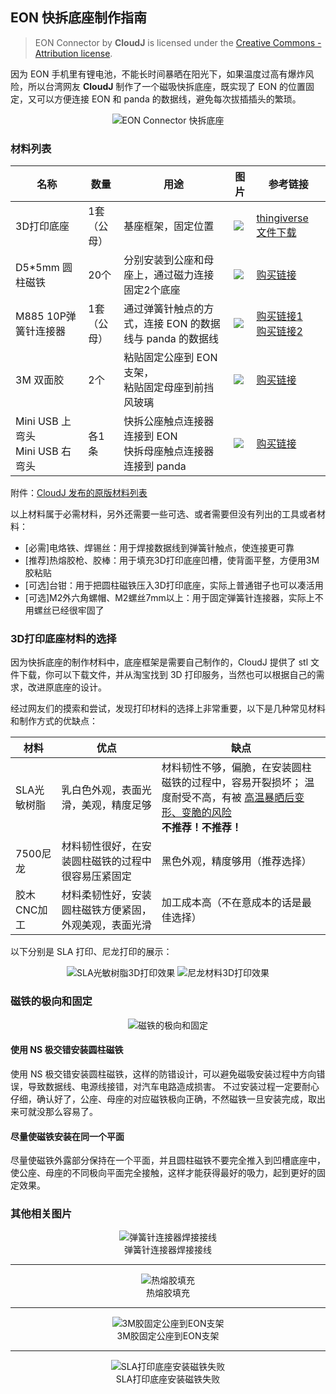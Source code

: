 ## EON 快拆底座制作指南


> EON Connector by **CloudJ** is licensed under the [Creative Commons - Attribution license](https://zh.wikipedia.org/wiki/%E7%9F%A5%E8%AF%86%E5%85%B1%E4%BA%AB%E8%AE%B8%E5%8F%AF%E5%8D%8F%E8%AE%AE).


因为 EON 手机里有锂电池，不能长时间暴晒在阳光下，如果温度过高有爆炸风险，所以台湾网友 **CloudJ** 制作了一个磁吸快拆底座，既实现了 EON 的位置固定，又可以方便连接 EON 和 panda 的数据线，避免每次拔插插头的繁琐。

<center>
<image src="/files/eon_connector.jpg" alt="EON Connector 快拆底座">
</center>

### 材料列表

名称|数量|用途|图片|参考链接
-|-|-|-|-
3D打印底座|1套<br>（公母）|基座框架，固定位置|<image src="/files/eon_connector_bom_1.png" class="max-h-100">|[thingiverse 文件下载](https://www.thingiverse.com/thing:3497526)
D5*5mm 圆柱磁铁|20个|分别安装到公座和母座上，通过磁力连接固定2个底座|<image src="/files/eon_connector_bom_2.png" class="max-h-100">|[购买链接](https://item.taobao.com/item.htm?id=596765060083)
M885 10P弹簧针连接器|1套<br>（公母）|通过弹簧针触点的方式，连接 EON 的数据线与 panda 的数据线|<image src="/files/eon_connector_bom_3.png" class="max-h-100">|[购买链接1](https://item.taobao.com/item.htm?id=520700001937)<br>[购买链接2](https://item.taobao.com/item.htm?id=542533555733)
3M 双面胶|2个|粘贴固定公座到 EON 支架，<br>粘贴固定母座到前挡风玻璃|<image src="/files/eon_connector_bom_4.png" class="max-h-100">|[购买链接](https://detail.tmall.com/item.htm?id=526923033714)
Mini USB 上弯头<br>Mini USB 右弯头|各1条|快拆公座触点连接器连接到 EON<br>快拆母座触点连接器连接到 panda|<image src="/files/eon_connector_bom_5.png" class="max-h-100">|[购买链接](https://item.taobao.com/item.htm?id=15684291170)

附件：[CloudJ 发布的原版材料列表](/files/eon_connector_bom.pdf)

以上材料属于必需材料，另外还需要一些可选、或者需要但没有列出的工具或者材料：

- [必需]电烙铁、焊锡丝：用于焊接数据线到弹簧针触点，使连接更可靠
- [推荐]热熔胶枪、胶棒：用于填充3D打印底座凹槽，使背面平整，方便用3M胶粘贴
- [可选]台钳：用于把圆柱磁铁压入3D打印底座，实际上普通钳子也可以凑活用
- [可选]M2外六角螺帽、M2螺丝7mm以上：用于固定弹簧针连接器，实际上不用螺丝已经很牢固了

### 3D打印底座材料的选择

因为快拆底座的制作材料中，底座框架是需要自己制作的，CloudJ 提供了 stl 文件下载，你可以下载文件，并从淘宝找到 3D 打印服务，当然也可以根据自己的需求，改进原底座的设计。

经过网友们的摸索和尝试，发现打印材料的选择上非常重要，以下是几种常见材料和制作方式的优缺点：

材料|优点|缺点
-|-|-
SLA光敏树脂|乳白色外观，表面光滑，美观，精度足够|材料韧性不够，偏脆，在安装圆柱磁铁的过程中，容易开裂损坏； 温度耐受不高，有被 [高温暴晒后变形、变脆的风险](https://www.youtube.com/watch?v=DOHc-Gg7jTw)<br>**不推荐！不推荐！**
7500尼龙|材料韧性很好，在安装圆柱磁铁的过程中很容易压紧固定|黑色外观，精度够用（推荐选择）
胶木CNC加工|材料柔韧性好，安装圆柱磁铁方便紧固，外观美观，表面光滑|加工成本高（不在意成本的话是最佳选择）


以下分别是 SLA 打印、尼龙打印的展示：

<center>
<image src="/files/eon_connector_sla.jpg" class="max-h-300" alt="SLA光敏树脂3D打印效果"> <image src="/files/eon_connector_nilong.jpg" class="max-h-300" alt="尼龙材料3D打印效果">
</center>

### 磁铁的极向和固定

<center>
<image src="/files/eon_connector_ns.jpg" class="max-h-300" alt="磁铁的极向和固定">
</center>

#### 使用 NS 极交错安装圆柱磁铁

使用 NS 极交错安装圆柱磁铁，这样的防错设计，可以避免磁吸安装过程中方向错误，导致数据线、电源线接错，对汽车电路造成损害。
不过安装过程一定要耐心仔细，确认好了，公座、母座的对应磁铁极向正确，不然磁铁一旦安装完成，取出来可就没那么容易了。

#### 尽量使磁铁安装在同一个平面

尽量使磁铁外露部分保持在一个平面，并且圆柱磁铁不要完全推入到凹槽底座中，使公座、母座的不同极向平面完全接触，这样才能获得最好的吸力，起到更好的固定效果。



### 其他相关图片


<center>
<image src="/files/eon_connector_extra_1.jpg" class="max-h-300" alt="弹簧针连接器焊接接线">
</center>
<center>
弹簧针连接器焊接接线
</center>

------

<center>
<image src="/files/eon_connector_extra_2.jpg" class="max-h-300" alt="热熔胶填充">
</center>
<center>
热熔胶填充
</center>

------

<center>
<image src="/files/eon_connector_extra_3.jpg" class="max-h-300" alt="3M胶固定公座到EON支架">
</center>
<center>
3M胶固定公座到EON支架
</center>

------

<center>
<image src="/files/eon_connector_extra_4.jpg" class="max-h-300" alt="SLA打印底座安装磁铁失败">
</center>
<center>
SLA打印底座安装磁铁失败
</center>


